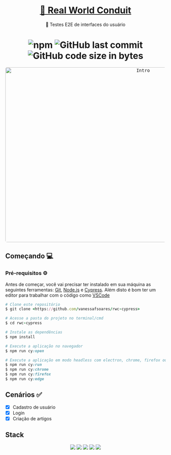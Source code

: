 <h1 align="center">
    <a href="http://demo.realworld.io/#">🔗 Real World Conduit</a>
</h1>
<p align="center">🚀 Testes E2E de interfaces do usuário</p>

<h1 align="center">
  <img alt="npm" src="https://img.shields.io/npm/v/cypress?label=cypress&logo=cypress&style=flat-square">
  <img alt="GitHub last commit" src="https://img.shields.io/github/last-commit/vanessafsoares/rwc-cypress?style=flat-square">
  <img alt="GitHub code size in bytes" src="https://img.shields.io/github/languages/code-size/vanessafsoares/rwc-cypress?style=flat-square">
 </h1>

 <p align="center">
  <kbd>
    <img width="850" style="border-radius: 5px" height="550" src="https://imgur.com/MGLRVZo" alt="Intro">
  </kbd>
</p>

## Começando 💻

### Pré-requisitos ⚙️ ###
Antes de começar, você vai precisar ter instalado em sua máquina as seguintes ferramentas:
[Git](https://git-scm.com), [Node.js](https://nodejs.org/en/) e [Cypress](https://cypress.io/).
Além disto é bom ter um editor para trabalhar com o código como [VSCode](https://code.visualstudio.com/)


```ruby
# Clone este repositório
$ git clone <https://github.com/vanessafsoares/rwc-cypress>

# Acesse a pasta do projeto no terminal/cmd
$ cd rwc-cypress

# Instale as dependências
$ npm install

# Execute a aplicação no navegador
$ npm run cy:open

# Execute a aplicação em modo headless com electron, chrome, firefox ou edge
$ npm run cy:run
$ npm run cy:chrome
$ npm run cy:firefox
$ npm run cy:edge
```
 ## Cenários :white_check_mark:

- [x] Cadastro de usuário
- [x] Login
- [x] Criação de artigos

 ## Stack
 <p align="center">
  <img src="https://img.shields.io/badge/javascript-000000?style=for-the-badge&logo=javascript"/>
  <img src="https://img.shields.io/badge/cypress-000000?style=for-the-badge&logo=cypress"/>
  <img src="https://img.shields.io/badge/mocha-000000?style=for-the-badge&logo=mocha"/>
  <img src="https://img.shields.io/badge/eslint-4B32C3?style=for-the-badge&logo=eslint"/>
  <img src="https://img.shields.io/badge/Azure-4287f5?style=for-the-badge&logo=azure-devops"/>
 </p>
